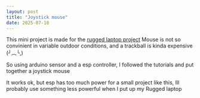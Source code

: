 ```yaml
---
layout: post
title: "Joystick mouse"
date: 2025-07-18
---
```

This mini project is made for the [rugged laptop project](/projects/rugged-laptop)
Mouse is not so convinient in variable outdoor conditions, and a trackball is kinda expensive (╯︵╰,)

So using arduino sensor and a esp controller, I followed the tutorials and put together a joystick mouse

It works ok, but esp has too much power for a small project like this, Ill probably use something less powerful when I put up my Rugged laptop
